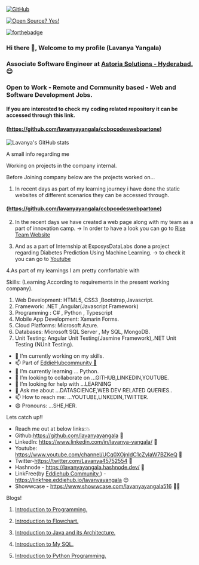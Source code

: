 <!-- **lavanyayangala/lavanyayangala** is a ✨ _special_ ✨ repository because its `README.md` (this file) appears on your GitHub profile. -->

<!-- Here are some ideas to get you started: -->

[![GitHub](https://badgen.net/badge/icon/github?icon=github&label)](https://github.com)

[![Open Source? Yes!](https://badgen.net/badge/Open%20Source%20%3F/Yes%21/blue?icon=github)](https://github.com/Naereen/badges/)

[![forthebadge](https://forthebadge.com/images/badges/built-with-love.svg)](https://forthebadge.com)

### Hi there 👋, Welcome to my profile (Lavanya Yangala)
### Associate Software Engineer at <a href = "https://www.astoriasolutions.com/">Astoria Solutions - Hyderabad.</a> 😊
### Open to Work - Remote and Community based - Web and Software Development Jobs.
#### If you are interested to check my coding related repository it can be accessed through this link.

#### (https://github.com/lavanyayangala/ccbpcodeswebpartone)


<!-- [![Lavanya's GitHub stats](https://github-readme-stats.vercel.app/api?username=lavanyayangala)](https://github.com/anuraghazra/github-readme-stats) -->

![Lavanya's GitHub stats](https://github-readme-stats.vercel.app/api?username=lavanyayangala&theme=radical&show_icons=true)
<!-- 
<a href="https://github.com/anuraghazra/github-readme-stats">
  <img align="center" src="https://github-readme-stats.vercel.app/api/pin/?username=anuraghazra&repo=github-readme-stats" />
</a>
<a href="https://github.com/anuraghazra/convoychat">
  <img align="center" src="https://github-readme-stats.vercel.app/api/pin/?username=anuraghazra&repo=convoychat" />
</a> -->

A small info regarding me 

Working on projects in the company internal.

Before Joining company below are the projects worked on... 

1. In recent days as part of my learning journey i have done the static websites of different scenarios they can be accessed through.
  
  #### (https://github.com/lavanyayangala/ccbpcodeswebpartone)
  
2. In the recent days we have created a web page along with my team as a part of innovation camp.
 ->  In order to have a look you can go to <a href="https://sriram5-coder.github.io/RISE_/index.html">Rise Team Website</a>

3. And as a part of Internship at ExposysDataLabs done a project regarding Diabetes Prediction Using Machine Learning.
-> to check it you can go to <a href="https://www.youtube.com/watch?v=9FZV0JCA0MA&ab_channel=lavanyayangala">Youtube</a> 

4.As part of my learnings I am pretty comfortable with  

Skills: (Learning According to requirements in the present working company).
 1. Web Development: HTML5, CSS3 ,Bootstrap,Javascript.
 2. Framework: .NET ,Angular(Javascript Framework)
 3. Programming : C# , Python , Typescript
 4. Mobile App Development: Xamarin Forms.
 5. Cloud Platforms: Microsoft Azure.
 6. Databases: Microsoft SQL Server , My SQL, MongoDB.
 7. Unit Testing: Angular Unit Testing(Jasmine Framework),.NET Unit Testing (NUnit Testing).


- 🔭 I’m currently working on my skills. 
- 📫 Part of <a href="https://github.com/EddieHubCommunity">EddieHubcommunity 🙋</a>
- 🌱 I’m currently learning ... Python.
- 👯 I’m looking to collaborate on ...GITHUB,LINKEDIN,YOUTUBE.
- 🤔 I’m looking for help with ...LEARNING
- 💬 Ask me about ...DATASCIENCE,WEB DEV RELATED QUERIES..
- 📫 How to reach me: ...YOUTUBE,LINKEDIN,TWITTER.
- 😄 Pronouns: ...SHE,HER.


Lets catch up!!
- Reach me out at below links:💥
- Github:https://github.com/lavanyayangala 🙋
- LinkedIn: https://www.linkedin.com/in/lavanya-yangala/ 👸
- Youtube: https://www.youtube.com/channel/UCq0XOjnIdC1cZyIaW7BZKeQ 💬
- Twitter-https://twitter.com/Lavanya45752554 💬
- Hashnode - https://lavanyayangala.hashnode.dev/ 💬
- LinkFree(by <a href="https://linkfree.eddiehub.io/"> Eddiehub Community </a>) - https://linkfree.eddiehub.io/lavanyayangala 😊 
- Showwcase - https://www.showwcase.com/lavanyayangala516 👩‍💻

Blogs!
1. <a href="https://lavanyayangala.hashnode.dev/introduction-to-programming-and-its-languages">Introduction to Programming.</a>

2. <a href="https://lavanyayangala.hashnode.dev/flowchart">Introduction to Flowchart.</a>

3. <a href="https://lavanyayangala.hashnode.dev/introduction-to-java-architecture-of-java">Introduction to Java and its Architecture.</a>

4. <a href="https://lavanyayangala.hashnode.dev/my-sql">Introduction to My SQL.</a>

5. <a href="https://lavanyayangala.hashnode.dev/learn-the-fundamentals-of-python-programming-an-introduction-to-python-for-beginners">Introduction to Python Programming.</a>
